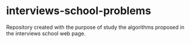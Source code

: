 # interviews-school-problems
Repository created with the purpose of study the algorithms proposed in the interviews school web page.
